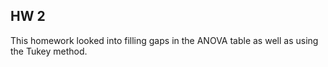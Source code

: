 ## HW 2
This homework looked into filling gaps in the ANOVA table as well as using the Tukey method.
